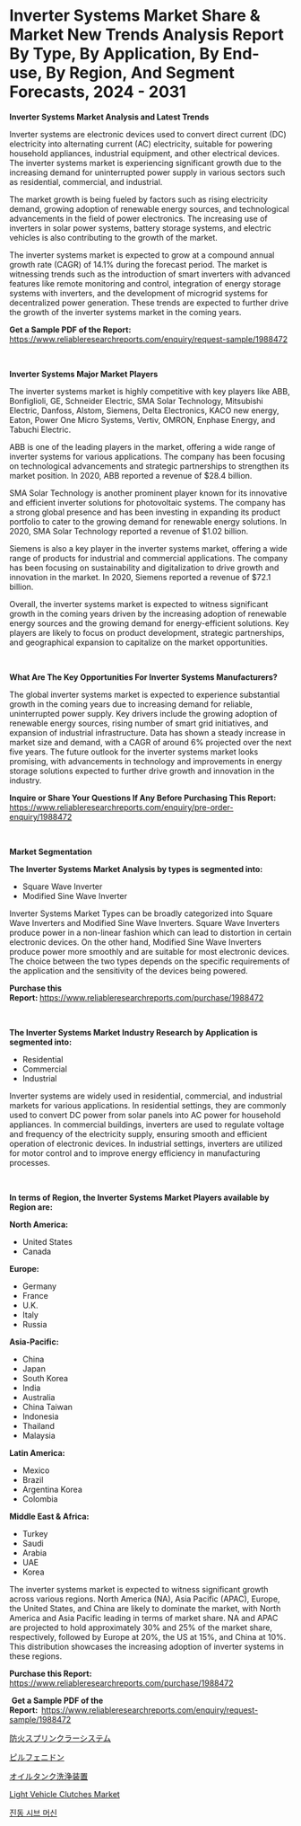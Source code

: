 <p><h1>Inverter Systems Market Share & Market New Trends Analysis Report By Type, By Application, By End-use, By Region, And Segment Forecasts, 2024 - 2031</h1></p><p><strong>Inverter Systems Market Analysis and Latest Trends</strong></p>
<p><p>Inverter systems are electronic devices used to convert direct current (DC) electricity into alternating current (AC) electricity, suitable for powering household appliances, industrial equipment, and other electrical devices. The inverter systems market is experiencing significant growth due to the increasing demand for uninterrupted power supply in various sectors such as residential, commercial, and industrial.</p><p>The market growth is being fueled by factors such as rising electricity demand, growing adoption of renewable energy sources, and technological advancements in the field of power electronics. The increasing use of inverters in solar power systems, battery storage systems, and electric vehicles is also contributing to the growth of the market.</p><p>The inverter systems market is expected to grow at a compound annual growth rate (CAGR) of 14.1% during the forecast period. The market is witnessing trends such as the introduction of smart inverters with advanced features like remote monitoring and control, integration of energy storage systems with inverters, and the development of microgrid systems for decentralized power generation. These trends are expected to further drive the growth of the inverter systems market in the coming years.</p></p>
<p><strong>Get a Sample PDF of the Report:&nbsp;</strong> <a href="https://www.reliableresearchreports.com/enquiry/request-sample/1988472">https://www.reliableresearchreports.com/enquiry/request-sample/1988472</a></p>
<p>&nbsp;</p>
<p><strong>Inverter Systems Major Market Players</strong></p>
<p><p>The inverter systems market is highly competitive with key players like ABB, Bonfiglioli, GE, Schneider Electric, SMA Solar Technology, Mitsubishi Electric, Danfoss, Alstom, Siemens, Delta Electronics, KACO new energy, Eaton, Power One Micro Systems, Vertiv, OMRON, Enphase Energy, and Tabuchi Electric. </p><p>ABB is one of the leading players in the market, offering a wide range of inverter systems for various applications. The company has been focusing on technological advancements and strategic partnerships to strengthen its market position. In 2020, ABB reported a revenue of $28.4 billion.</p><p>SMA Solar Technology is another prominent player known for its innovative and efficient inverter solutions for photovoltaic systems. The company has a strong global presence and has been investing in expanding its product portfolio to cater to the growing demand for renewable energy solutions. In 2020, SMA Solar Technology reported a revenue of $1.02 billion.</p><p>Siemens is also a key player in the inverter systems market, offering a wide range of products for industrial and commercial applications. The company has been focusing on sustainability and digitalization to drive growth and innovation in the market. In 2020, Siemens reported a revenue of $72.1 billion.</p><p>Overall, the inverter systems market is expected to witness significant growth in the coming years driven by the increasing adoption of renewable energy sources and the growing demand for energy-efficient solutions. Key players are likely to focus on product development, strategic partnerships, and geographical expansion to capitalize on the market opportunities.</p></p>
<p>&nbsp;</p>
<p><strong>What Are The Key Opportunities For Inverter Systems Manufacturers?</strong></p>
<p><p>The global inverter systems market is expected to experience substantial growth in the coming years due to increasing demand for reliable, uninterrupted power supply. Key drivers include the growing adoption of renewable energy sources, rising number of smart grid initiatives, and expansion of industrial infrastructure. Data has shown a steady increase in market size and demand, with a CAGR of around 6% projected over the next five years. The future outlook for the inverter systems market looks promising, with advancements in technology and improvements in energy storage solutions expected to further drive growth and innovation in the industry.</p></p>
<p><strong>Inquire or Share Your Questions If Any Before Purchasing This Report:</strong> <a href="https://www.reliableresearchreports.com/enquiry/pre-order-enquiry/1988472">https://www.reliableresearchreports.com/enquiry/pre-order-enquiry/1988472</a></p>
<p>&nbsp;</p>
<p><strong>Market Segmentation</strong></p>
<p><strong>The Inverter Systems Market Analysis by types is segmented into:</strong></p>
<p><ul><li>Square Wave Inverter</li><li>Modified Sine Wave Inverter</li></ul></p>
<p><p>Inverter Systems Market Types can be broadly categorized into Square Wave Inverters and Modified Sine Wave Inverters. Square Wave Inverters produce power in a non-linear fashion which can lead to distortion in certain electronic devices. On the other hand, Modified Sine Wave Inverters produce power more smoothly and are suitable for most electronic devices. The choice between the two types depends on the specific requirements of the application and the sensitivity of the devices being powered.</p></p>
<p><strong>Purchase this Report:&nbsp;</strong><a href="https://www.reliableresearchreports.com/purchase/1988472">https://www.reliableresearchreports.com/purchase/1988472</a></p>
<p>&nbsp;</p>
<p><strong>The Inverter Systems Market Industry Research by Application is segmented into:</strong></p>
<p><ul><li>Residential</li><li>Commercial</li><li>Industrial</li></ul></p>
<p><p>Inverter systems are widely used in residential, commercial, and industrial markets for various applications. In residential settings, they are commonly used to convert DC power from solar panels into AC power for household appliances. In commercial buildings, inverters are used to regulate voltage and frequency of the electricity supply, ensuring smooth and efficient operation of electronic devices. In industrial settings, inverters are utilized for motor control and to improve energy efficiency in manufacturing processes.</p></p>
<p>&nbsp;</p>
<p><strong>In terms of Region, the Inverter Systems Market Players available by Region are:</strong></p>
<p>
    <p> <strong> North America: </strong>
        <ul>
            <li>United States</li>
            <li>Canada</li>
        </ul>
        </p> 
    <p> <strong> Europe: </strong>
        <ul>
            <li>Germany</li>
            <li>France</li>
            <li>U.K.</li>
            <li>Italy</li>
            <li>Russia</li>
        </ul>
        </p> 
    <p> <strong> Asia-Pacific: </strong>
        <ul>
            <li>China</li>
            <li>Japan</li>
            <li>South Korea</li>
            <li>India</li>
            <li>Australia</li>
            <li>China Taiwan</li>
            <li>Indonesia</li>
            <li>Thailand</li>
            <li>Malaysia</li>
        </ul>
        </p> 
    <p> <strong> Latin America: </strong>
        <ul>
            <li>Mexico</li>
            <li>Brazil</li>
            <li>Argentina Korea</li>
            <li>Colombia</li>
        </ul>
        </p> 
    <p> <strong> Middle East & Africa: </strong>
        <ul>
            <li>Turkey</li>
            <li>Saudi</li>
            <li>Arabia</li>
            <li>UAE</li>
            <li>Korea</li>
        </ul>
    </p>
    </p>
<p><p>The inverter systems market is expected to witness significant growth across various regions. North America (NA), Asia Pacific (APAC), Europe, the United States, and China are likely to dominate the market, with North America and Asia Pacific leading in terms of market share. NA and APAC are projected to hold approximately 30% and 25% of the market share, respectively, followed by Europe at 20%, the US at 15%, and China at 10%. This distribution showcases the increasing adoption of inverter systems in these regions.</p></p>
<p><strong>Purchase this Report: </strong><a href="https://www.reliableresearchreports.com/purchase/1988472">https://www.reliableresearchreports.com/purchase/1988472</a></p>
<p>&nbsp;<strong>Get a Sample PDF of the Report:&nbsp;&nbsp;</strong><a href="https://www.reliableresearchreports.com/enquiry/request-sample/1988472">https://www.reliableresearchreports.com/enquiry/request-sample/1988472</a></p>
<p><strong></strong></p>
<p><p><a href="https://github.com/EthanMorar2011/Market-Research-Report-List-1/blob/main/372517116324.md">防火スプリンクラーシステム</a></p><p><a href="https://medium.com/@desekay3566/%E3%83%94%E3%83%AB%E3%83%95%E3%82%A7%E3%83%8B%E3%83%89%E3%83%B3%E3%81%AE%E5%B8%82%E5%A0%B4%E5%88%86%E6%9E%90%E3%81%A82024%E5%B9%B4%E3%81%8B%E3%82%892031%E5%B9%B4%E3%81%BE%E3%81%A7%E3%81%AE%E6%9C%9F%E9%96%93%E3%81%AE%E3%82%B5%E3%82%A4%E3%82%BA%E4%BA%88%E6%B8%AC-d32425da8980">ピルフェニドン</a></p><p><a href="https://github.com/dzy793153605/Market-Research-Report-List-1/blob/main/695747916323.md">オイルタンク洗浄装置</a></p><p><a href="https://issuu.com/reportprime-2/docs/light-vehicle-clutches-market-size-2030.pptx">Light Vehicle Clutches Market</a></p><p><a href="https://medium.com/@mayekuhic00/%EC%A7%84%EB%8F%99-%EC%B2%B4-%EC%A7%84-%EA%B8%B0-%ED%81%AC%EA%B8%B0-%EC%8B%9C%EC%9E%A5-%EC%A0%84%EB%A7%9D-%EB%B0%8F-%EC%8B%9C%EC%9E%A5-%EC%98%88%EC%B8%A1-2024%EB%85%84%EB%B6%80%ED%84%B0-2031%EB%85%84-c5e7e8806f76">진동 시브 머신</a></p></p>